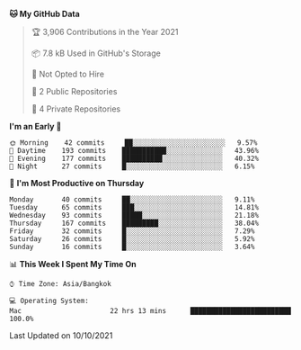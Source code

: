 <!--START_SECTION:waka-->
**🐱 My GitHub Data** 

> 🏆 3,906 Contributions in the Year 2021
 > 
> 📦 7.8 kB Used in GitHub's Storage 
 > 
> 🚫 Not Opted to Hire
 > 
> 📜 2 Public Repositories 
 > 
> 🔑 4 Private Repositories  
 > 
**I'm an Early 🐤** 

```text
🌞 Morning    42 commits     ██░░░░░░░░░░░░░░░░░░░░░░░   9.57% 
🌆 Daytime    193 commits    ███████████░░░░░░░░░░░░░░   43.96% 
🌃 Evening    177 commits    ██████████░░░░░░░░░░░░░░░   40.32% 
🌙 Night      27 commits     █░░░░░░░░░░░░░░░░░░░░░░░░   6.15%

```
📅 **I'm Most Productive on Thursday** 

```text
Monday       40 commits     ██░░░░░░░░░░░░░░░░░░░░░░░   9.11% 
Tuesday      65 commits     ███░░░░░░░░░░░░░░░░░░░░░░   14.81% 
Wednesday    93 commits     █████░░░░░░░░░░░░░░░░░░░░   21.18% 
Thursday     167 commits    █████████░░░░░░░░░░░░░░░░   38.04% 
Friday       32 commits     █░░░░░░░░░░░░░░░░░░░░░░░░   7.29% 
Saturday     26 commits     █░░░░░░░░░░░░░░░░░░░░░░░░   5.92% 
Sunday       16 commits     █░░░░░░░░░░░░░░░░░░░░░░░░   3.64%

```


📊 **This Week I Spent My Time On** 

```text
⌚︎ Time Zone: Asia/Bangkok

💻 Operating System: 
Mac                      22 hrs 13 mins      █████████████████████████   100.0%

```


 Last Updated on 10/10/2021
<!--END_SECTION:waka-->